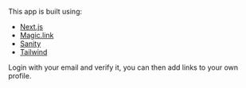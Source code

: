This app is built using:

- [Next.js](https://nextjs.org/)
- [Magic.link](https://magic.link)
- [Sanity](https://sanity.io)
- [Tailwind](https://tailwindcss.com)

Login with your email and verify it, you can then add links to your own profile.
